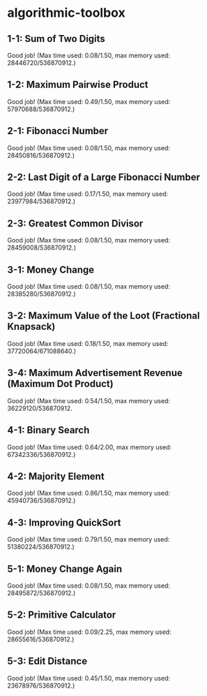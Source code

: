 # algorithmic-toolbox

## 1-1: Sum of Two Digits
Good job! (Max time used: 0.08/1.50, max memory used: 28446720/536870912.)

## 1-2: Maximum Pairwise Product
Good job! (Max time used: 0.49/1.50, max memory used: 57970688/536870912.)

## 2-1: Fibonacci Number
Good job! (Max time used: 0.08/1.50, max memory used: 28450816/536870912.)

## 2-2: Last Digit of a Large Fibonacci Number
Good job! (Max time used: 0.17/1.50, max memory used: 23977984/536870912.)

## 2-3: Greatest Common Divisor
Good job! (Max time used: 0.08/1.50, max memory used: 28459008/536870912.)

## 3-1: Money Change
Good job! (Max time used: 0.08/1.50, max memory used: 28385280/536870912.)

## 3-2: Maximum Value of the Loot (Fractional Knapsack)
Good job! (Max time used: 0.18/1.50, max memory used: 37720064/671088640.)

## 3-4: Maximum Advertisement Revenue (Maximum Dot Product)
Good job! (Max time used: 0.54/1.50, max memory used: 36229120/536870912.

## 4-1: Binary Search
Good job! (Max time used: 0.64/2.00, max memory used: 67342336/536870912.)

## 4-2: Majority Element
Good job! (Max time used: 0.86/1.50, max memory used: 45940736/536870912.)

## 4-3: Improving QuickSort
Good job! (Max time used: 0.79/1.50, max memory used: 51380224/536870912.)

## 5-1: Money Change Again
Good job! (Max time used: 0.08/1.50, max memory used: 28495872/536870912.)

## 5-2: Primitive Calculator
Good job! (Max time used: 0.09/2.25, max memory used: 28655616/536870912.)

## 5-3: Edit Distance
Good job! (Max time used: 0.45/1.50, max memory used: 23678976/536870912.)